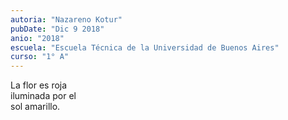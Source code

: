 ```yaml
---
autoria: "Nazareno Kotur"
pubDate: "Dic 9 2018"
anio: "2018"
escuela: "Escuela Técnica de la Universidad de Buenos Aires"
curso: "1° A"
---
```

La flor es roja\
iluminada por el\
sol amarillo.